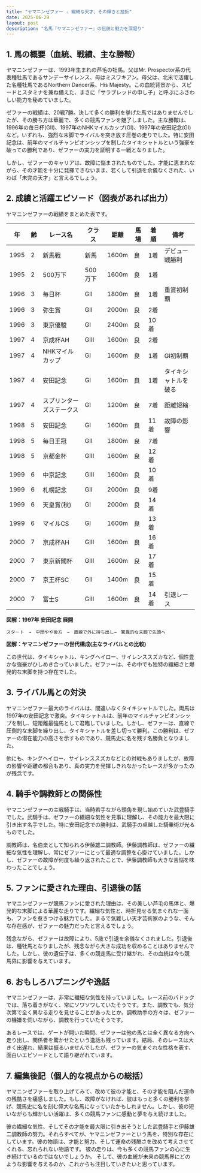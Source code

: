 ```yaml
---
title: "ヤマニンゼファー - 繊細な天才、その輝きと挫折"
date: 2025-06-29
layout: post
description: "名馬『ヤマニンゼファー』の伝説と魅力を深堀り"
---
```


## 1. 馬の概要（血統、戦績、主な勝鞍）

ヤマニンゼファーは、1993年生まれの芦毛の牡馬。父はMr. Prospector系の代表種牡馬であるサンデーサイレンス、母はミスワキアン。母父は、北米で活躍した名種牡馬であるNorthern Dancer系、His Majesty。この血統背景から、スピードとスタミナを兼ね備えた、まさに「サラブレッドの申し子」と呼ぶにふさわしい能力を秘めていました。

ゼファーの戦績は、20戦7勝。決して多くの勝利を挙げた馬ではありませんでしたが、その勝ち方は華麗で、多くの競馬ファンを魅了しました。主な勝鞍は、1996年の毎日杯(GII)、1997年のNHKマイルカップ(GI)、1997年の安田記念(GI)など。いずれも、強烈な末脚でライバルを突き放す圧巻の走りでした。特に安田記念は、前年のマイルチャンピオンシップを制したタイキシャトルという強豪を破っての勝利であり、ゼファーの実力を証明する一戦となりました。

しかし、ゼファーのキャリアは、故障に悩まされたものでした。才能に恵まれながら、その才能を十分に発揮できないまま、若くして引退を余儀なくされた、いわば「未完の天才」と言えるでしょう。


## 2. 成績と活躍エピソード（図表があれば出力）

ヤマニンゼファーの戦績をまとめた表です。

| 年 | 齢 | レース名 | クラス | 距離 | 馬場 | 着順 | 備考 |
|---|---|---|---|---|---|---|---|
| 1995 | 2 | 新馬戦 | 新馬 | 1600m | 良 | 1着 | デビュー戦勝利 |
| 1995 | 2 | 500万下 | 500万下 | 1600m | 良 | 1着 | |
| 1996 | 3 | 毎日杯 | GII | 1800m | 良 | 1着 | 重賞初制覇 |
| 1996 | 3 | 弥生賞 | GII | 2000m | 良 | 2着 | |
| 1996 | 3 | 東京優駿 | GI | 2400m | 良 | 10着 | |
| 1997 | 4 | 京成杯AH | GIII | 1600m | 良 | 2着 | |
| 1997 | 4 | NHKマイルカップ | GI | 1600m | 良 | 1着 | GI初制覇 |
| 1997 | 4 | 安田記念 | GI | 1600m | 良 | 1着 | タイキシャトルを破る |
| 1997 | 4 | スプリンターズステークス | GI | 1200m | 良 | 7着 | 距離短縮 |
| 1998 | 5 | 安田記念 | GI | 1600m | 良 | 11着 | 故障の影響 |
| 1998 | 5 | 毎日王冠 | GII | 1800m | 良 | 7着 | |
| 1998 | 5 | 京都金杯 | GIII | 1600m | 良 | 12着 | |
| 1999 | 6 | 中京記念 | GIII | 1600m | 良 | 10着 | |
| 1999 | 6 | 札幌記念 | GII | 2000m | 良 | 9着 | |
| 1999 | 6 | 天皇賞(秋) | GI | 2000m | 良 | 14着 |  |
| 1999 | 6 | マイルCS | GI | 1600m | 良 | 13着 | |
| 2000 | 7 | 京成杯AH | GIII | 1600m | 良 | 16着 |  |
| 2000 | 7 | 東京新聞杯 | GIII | 1600m | 良 | 17着 |  |
| 2000 | 7 | 京王杯SC | GII | 1400m | 良 | 15着 | |
| 2000 | 7 | 富士S | GIII | 1600m | 良 | 14着 |  引退レース |


**図解：1997年 安田記念 展開**

```
スタート　→　中団やや後方　→　直線で外に持ち出し→　驚異的な末脚で先頭へ
```

**図解：ヤマニンゼファーの世代構成(主なライバルとの比較)**

この世代は、タイキシャトル、キングヘイロー、サイレンススズカなど、個性豊かな強豪がひしめき合っていました。ゼファーは、その中でも独特の繊細さと爆発的な末脚を持つ存在でした。


## 3. ライバル馬との対決

ヤマニンゼファー最大のライバルは、間違いなくタイキシャトルでした。両馬は1997年の安田記念で激突。タイキシャトルは、前年のマイルチャンピオンシップを制し、短距離最強馬として君臨していました。しかし、ゼファーは、直線で圧倒的な末脚を繰り出し、タイキシャトルを差し切って勝利。この勝利は、ゼファーの潜在能力の高さを示すものであり、競馬史に名を残す名勝負となりました。

他にも、キングヘイロー、サイレンススズカなどとの対戦もありましたが、故障の影響や距離の都合もあり、真の実力を発揮しきれなかったレースが多かったのが残念です。


## 4. 騎手や調教師との関係性

ヤマニンゼファーの主戦騎手は、当時若手ながら頭角を現し始めていた武豊騎手でした。武騎手は、ゼファーの繊細な気性を見事に理解し、その能力を最大限に引き出す名手でした。特に安田記念での勝利は、武騎手の卓越した騎乗術が光るものでした。

調教師は、名伯楽として知られる伊藤雄二調教師。伊藤調教師は、ゼファーの繊細な気性を理解し、常にゼファーにとって最適な調整を心掛けていました。しかし、ゼファーの故障が何度も繰り返されたことで、伊藤調教師も大きな苦悩を味わったことでしょう。


## 5. ファンに愛された理由、引退後の話

ヤマニンゼファーが競馬ファンに愛された理由は、その美しい芦毛の馬体と、爆発的な末脚による華麗な走りです。繊細な気性と、時折見せる気まぐれな一面も、ファンを惹きつける魅力でした。まるで気難しい天才芸術家のような、そんな存在感が、ゼファーの魅力だったと言えるでしょう。

残念ながら、ゼファーは故障により、5歳で引退を余儀なくされました。引退後は、種牡馬となりましたが、残念ながら大きな成功を収めることはありませんでした。しかし、彼の遺伝子は、多くの競走馬に受け継がれ、その血統は今も競馬界に影響を与えています。


## 6. おもしろハプニングや逸話

ヤマニンゼファーは、非常に繊細な気性を持っていました。レース前のパドックでは、落ち着きがなく、常にソワソワしていたそうです。また、調教でも、気分次第で全く異なる走りを見せることがあったとか。調教助手の方々は、ゼファーの機嫌を伺いながら、調教を行っていたそうです。

あるレースでは、ゲートが開いた瞬間、ゼファーは他の馬とは全く異なる方向へ走り出し、関係者を驚かせたという逸話も残っています。結局、そのレースは大きく出遅れ、結果は振るいませんでしたが、ゼファーの気まぐれな性格を表す、面白いエピソードとして語り継がれています。


## 7. 編集後記（個人的な視点からの総括）

ヤマニンゼファーを取り上げてみて、改めて彼の才能と、その才能を阻んだ運命の残酷さを痛感しました。もし、故障がなければ、彼はもっと多くの勝利を挙げ、競馬史に名を刻む偉大な名馬になっていたかもしれません。しかし、彼の短いながらも輝かしい活躍は、多くの競馬ファンに感動と夢を与え続けました。

彼の繊細な気性、そしてその才能を最大限に引き出そうとした武豊騎手と伊藤雄二調教師の努力。それらすべてが、ヤマニンゼファーという馬を、特別な存在にしています。彼の物語は、才能と努力、そして運命の残酷さを改めて考えさせてくれる、忘れられない物語です。  彼の走りは、今も多くの競馬ファンの心に生き続けているのではないでしょうか。  そして、彼の血統が未来の競馬界にどのような影響を与えるのか、これからも注目していきたいと思っています。
